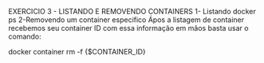 EXERCICIO 3 - LISTANDO E REMOVENDO CONTAINERS
1- Listando
docker ps
2-Removendo um container especifico
Ápos a listagem de container recebemos seu container ID
com essa informação em mãos basta usar o comando:

docker container rm -f {$CONTAINER_ID}

